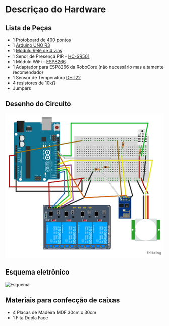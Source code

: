 # Descriçao do Hardware


## Lista de Peças

* 1 [Protoboard de 400 pontos](Datasheet/Breadboard.pdf)
* 1 [Arduino UNO R3](Datasheet/Arduino_Datasheet.pdf)
* 1 [Módulo Relé de 4 vias](Datasheet/Datasheet_Rele_5V.pdf)
* 1 Senor de Presença PIR - [HC-SR501](Datasheet/PIR_HC_-_SR501_Datasheet.pdf)
* 1 Módulo WiFi - [ESP8266](Datasheet/ESP8266_Datasheet.pdf)
* 1 Adaptador para ESP8266 da RoboCore (não necessário mas altamente recomendado)
* 1 Sensor de Temperatura [DHT22](Datasheet/DHT22_Datasheet.pdf)
* 4 resistores de 10kΩ
* Jumpers

## Desenho do Circuito

![Circuito](images/ProjetoCircuito-QuartAuto.png)

## Esquema eletrônico

![Esquema](images/projetocasa_Esquemático.png)

## Materiais para confecção de caixas

* 4 Placas de Madeira MDF 30cm x 30cm
* 1 Fita Dupla Face
